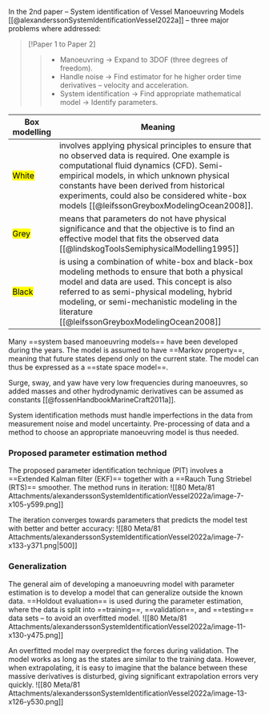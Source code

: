 In the 2nd paper – System identification of Vessel Manoeuvring Models [[@alexanderssonSystemIdentificationVessel2022a]] – three major problems where addressed:
> [!Paper 1 to Paper 2]  
>> * Manoeuvring → Expand to 3DOF (three degrees of freedom).
>> * Handle noise → Find estimator for he higher order time derivatives – velocity and acceleration. 
>> * System identification → Find appropriate mathematical model → Identify parameters.

| Box modelling                         | Meaning                                                                                                                                                                                                                                                                                                                          |
| ------------------------------------- | -------------------------------------------------------------------------------------------------------------------------------------------------------------------------------------------------------------------------------------------------------------------------------------------------------------------------------- |
| <mark class="hltr-white">White</mark> | involves applying physical principles to ensure that no observed data is required. One example is computational fluid dynamics (CFD). Semi-empirical models, in which unknown physical constants have been derived from historical experiments, could also be considered white-box models [[@leifssonGreyboxModelingOcean2008]]. |
| <mark class="hltr-grey">Grey</mark>   | means that parameters do not have physical significance and that the objective is to find an effective model that fits the observed data [[@lindskogToolsSemiphysicalModelling1995]]                                                                                                                                             |
| <mark class="hltr-black">Black</mark> | is using a combination of white-box and black-box modeling methods to ensure that both a physical model and data are used. This concept is also referred to as semi-physical modeling, hybrid modeling, or semi-mechanistic modeling in the literature [[@leifssonGreyboxModelingOcean2008]]                                     |

Many ==system based manoeuvring models== have been developed during the years.
The model is assumed to have ==Markov property==, meaning that future states depend only on the current state. The model can thus be expressed as a ==state space model==.

Surge, sway, and yaw have very low frequencies during manoeuvres, so added masses and other hydrodynamic derivatives can be assumed as constants [[@fossenHandbookMarineCraft2011a]].

System identification methods must handle imperfections in the data from measurement noise and model uncertainty. Pre-processing of data and a method to choose an appropriate manoeuvring model is thus needed.
### Proposed parameter estimation method
The proposed parameter identification technique (PIT) involves a ==Extended Kalman filter (EKF)== together with a ==Rauch Tung Striebel (RTS)== smoother.
The method runs in iteration:
![[80 Meta/81 Attachments/alexanderssonSystemIdentificationVessel2022a/image-7-x105-y599.png]] 

The iteration converges towards parameters that predicts the model test with better and better accuracy:
![[80 Meta/81 Attachments/alexanderssonSystemIdentificationVessel2022a/image-7-x133-y371.png|500]] 
### Generalization
The general aim of developing a manoeuvring model with parameter estimation is to develop a model that can generalize outside the known data. ==Holdout evaluation== is used during the parameter estimation, where the data is split into ==training==, ==validation==, and ==testing== data sets – to avoid an overfitted model. 
![[80 Meta/81 Attachments/alexanderssonSystemIdentificationVessel2022a/image-11-x130-y475.png]] 

An overfitted model may overpredict the forces during validation. The model works as long as the states are similar to the training data. However, when extrapolating, it is easy to imagine that the balance between these massive derivatives is disturbed, giving significant extrapolation errors very quickly.
![[80 Meta/81 Attachments/alexanderssonSystemIdentificationVessel2022a/image-13-x126-y530.png]] 
 